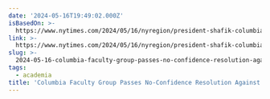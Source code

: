 ```yaml
---
date: '2024-05-16T19:49:02.000Z'
isBasedOn: >-
  https://www.nytimes.com/2024/05/16/nyregion/president-shafik-columbia-faculty-vote.html?unlocked_article_code=1.sU0.Cc44.62n0Yw7R0QyG&smid=nytcore-ios-share&referringSource=articleShare
link: >-
  https://www.nytimes.com/2024/05/16/nyregion/president-shafik-columbia-faculty-vote.html?unlocked_article_code=1.sU0.Cc44.62n0Yw7R0QyG&smid=nytcore-ios-share&referringSource=articleShare
slug: >-
  2024-05-16-columbia-faculty-group-passes-no-confidence-resolution-against-president
tags:
  - academia
title: 'Columbia Faculty Group Passes No-Confidence Resolution Against President - '
---
```

 

